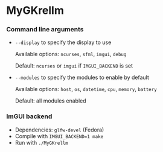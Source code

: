 # MyGKrellm

### Command line arguments

- `--display` to specify the display to use

  Available options: `ncurses`, `sfml`, `imgui`, `debug`

  Default: `ncurses` or `imgui` if `IMGUI_BACKEND` is set

- `--modules` to specify the modules to enable by default

  Available options: `host`, `os`, `datetime`, `cpu`, `memory`, `battery`

  Default: all modules enabled

### ImGUI backend
- Dependencies: `glfw-devel` (Fedora)
- Compile with `IMGUI_BACKEND=1 make`
- Run with `./MyGKrellm`
